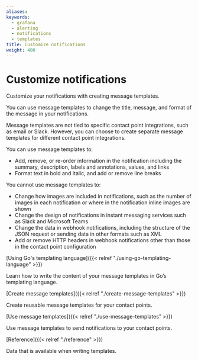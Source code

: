 ```yaml
---
aliases:
keywords:
  - grafana
  - alerting
  - notifications
  - templates
title: Customize notifications
weight: 400
---
```


# Customize notifications

Customize your notifications with creating message templates.

You can use message templates to change the title, message, and format of the message in your notifications.

Message templates are not tied to specific contact point integrations, such as email or Slack. However, you can choose to create separate message templates for different contact point integrations.

You can use message templates to:

- Add, remove, or re-order information in the notification including the summary, description, labels and annotations, values, and links
- Format text in bold and italic, and add or remove line breaks

You cannot use message templates to:

- Change how images are included in notifications, such as the number of images in each notification or where in the notification inline images are shown
- Change the design of notifications in instant messaging services such as Slack and Microsoft Teams
- Change the data in webhook notifications, including the structure of the JSON request or sending data in other formats such as XML
- Add or remove HTTP headers in webhook notifications other than those in the contact point configuration

[Using Go's templating language]({{< relref "./using-go-templating-language" >}})

Learn how to write the content of your message templates in Go’s templating language.

[Create message templates]({{< relref "./create-message-templates" >}})

Create reusable message templates for your contact points.

[Use message templates]({{< relref "./use-message-templates" >}})

Use message templates to send notifications to your contact points.

[Reference]({{< relref "./reference" >}})

Data that is available when writing templates.

